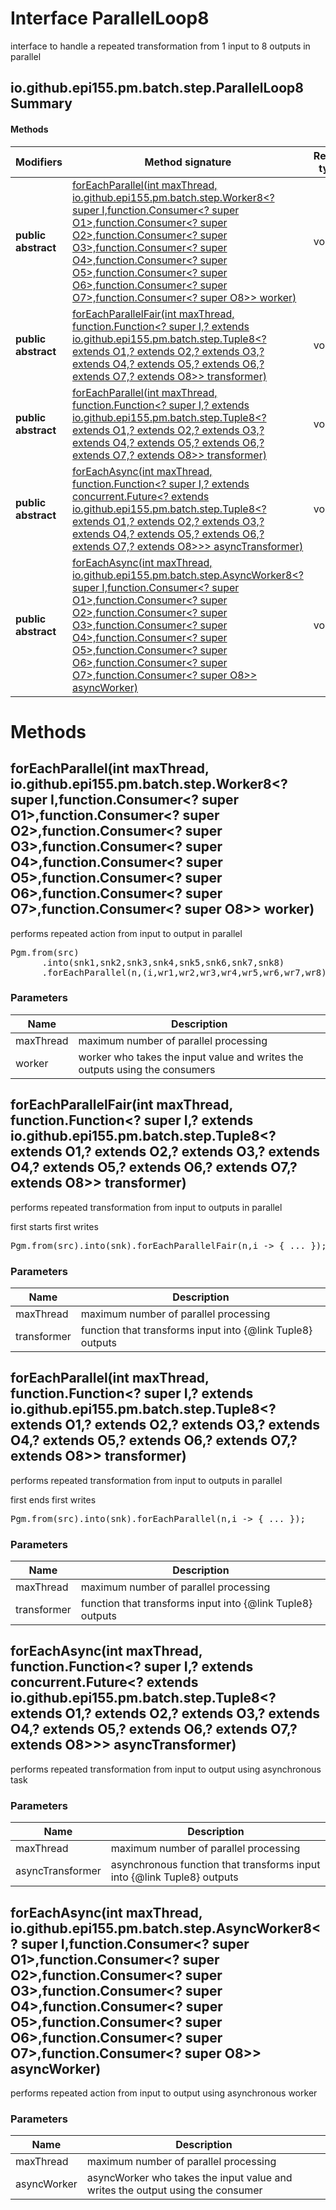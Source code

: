 Interface ParallelLoop8
=======================
interface to handle a repeated transformation from 1 input to 8 outputs in parallel

io.github.epi155.pm.batch.step.ParallelLoop8 Summary
-------
#### Methods
| Modifiers           | Method signature                                                                                                                                                                                                                                                                                                                                                                                                                                                                                                                                                                                                                                                 | Return type |
| ------------------- | ---------------------------------------------------------------------------------------------------------------------------------------------------------------------------------------------------------------------------------------------------------------------------------------------------------------------------------------------------------------------------------------------------------------------------------------------------------------------------------------------------------------------------------------------------------------------------------------------------------------------------------------------------------------- | ----------- |
| **public abstract** | [forEachParallel(int maxThread, io.github.epi155.pm.batch.step.Worker8<? super I,function.Consumer<? super O1>,function.Consumer<? super O2>,function.Consumer<? super O3>,function.Consumer<? super O4>,function.Consumer<? super O5>,function.Consumer<? super O6>,function.Consumer<? super O7>,function.Consumer<? super O8>> worker)](#foreachparallelint-maxthread-iogithubepi155pmbatchstepworker8?-super-i-functionconsumer?-super-o1-functionconsumer?-super-o2-functionconsumer?-super-o3-functionconsumer?-super-o4-functionconsumer?-super-o5-functionconsumer?-super-o6-functionconsumer?-super-o7-functionconsumer?-super-o8-worker)               | void        |
| **public abstract** | [forEachParallelFair(int maxThread, function.Function<? super I,? extends io.github.epi155.pm.batch.step.Tuple8<? extends O1,? extends O2,? extends O3,? extends O4,? extends O5,? extends O6,? extends O7,? extends O8>> transformer)](#foreachparallelfairint-maxthread-functionfunction?-super-i-?-extends-iogithubepi155pmbatchsteptuple8?-extends-o1-?-extends-o2-?-extends-o3-?-extends-o4-?-extends-o5-?-extends-o6-?-extends-o7-?-extends-o8-transformer)                                                                                                                                                                                                | void        |
| **public abstract** | [forEachParallel(int maxThread, function.Function<? super I,? extends io.github.epi155.pm.batch.step.Tuple8<? extends O1,? extends O2,? extends O3,? extends O4,? extends O5,? extends O6,? extends O7,? extends O8>> transformer)](#foreachparallelint-maxthread-functionfunction?-super-i-?-extends-iogithubepi155pmbatchsteptuple8?-extends-o1-?-extends-o2-?-extends-o3-?-extends-o4-?-extends-o5-?-extends-o6-?-extends-o7-?-extends-o8-transformer)                                                                                                                                                                                                        | void        |
| **public abstract** | [forEachAsync(int maxThread, function.Function<? super I,? extends concurrent.Future<? extends io.github.epi155.pm.batch.step.Tuple8<? extends O1,? extends O2,? extends O3,? extends O4,? extends O5,? extends O6,? extends O7,? extends O8>>> asyncTransformer)](#foreachasyncint-maxthread-functionfunction?-super-i-?-extends-concurrentfuture?-extends-iogithubepi155pmbatchsteptuple8?-extends-o1-?-extends-o2-?-extends-o3-?-extends-o4-?-extends-o5-?-extends-o6-?-extends-o7-?-extends-o8-asynctransformer)                                                                                                                                             | void        |
| **public abstract** | [forEachAsync(int maxThread, io.github.epi155.pm.batch.step.AsyncWorker8<? super I,function.Consumer<? super O1>,function.Consumer<? super O2>,function.Consumer<? super O3>,function.Consumer<? super O4>,function.Consumer<? super O5>,function.Consumer<? super O6>,function.Consumer<? super O7>,function.Consumer<? super O8>> asyncWorker)](#foreachasyncint-maxthread-iogithubepi155pmbatchstepasyncworker8?-super-i-functionconsumer?-super-o1-functionconsumer?-super-o2-functionconsumer?-super-o3-functionconsumer?-super-o4-functionconsumer?-super-o5-functionconsumer?-super-o6-functionconsumer?-super-o7-functionconsumer?-super-o8-asyncworker) | void        |

Methods
=======
forEachParallel(int maxThread, io.github.epi155.pm.batch.step.Worker8<? super I,function.Consumer<? super O1>,function.Consumer<? super O2>,function.Consumer<? super O3>,function.Consumer<? super O4>,function.Consumer<? super O5>,function.Consumer<? super O6>,function.Consumer<? super O7>,function.Consumer<? super O8>> worker)
----------------------------------------------------------------------------------------------------------------------------------------------------------------------------------------------------------------------------------------------------------------------------------------------------------------------------------------
performs repeated action from input to output in parallel
 <pre>Pgm.from(src)
      .into(snk1,snk2,snk3,snk4,snk5,snk6,snk7,snk8)
      .forEachParallel(n,(i,wr1,wr2,wr3,wr4,wr5,wr6,wr7,wr8) -> { ... });</pre>

### Parameters

| Name      | Description                                                                 |
| --------- | --------------------------------------------------------------------------- |
| maxThread | maximum number of parallel processing                                       |
| worker    | worker who takes the input value and writes the outputs using the consumers |


forEachParallelFair(int maxThread, function.Function<? super I,? extends io.github.epi155.pm.batch.step.Tuple8<? extends O1,? extends O2,? extends O3,? extends O4,? extends O5,? extends O6,? extends O7,? extends O8>> transformer)
-------------------------------------------------------------------------------------------------------------------------------------------------------------------------------------------------------------------------------------
performs repeated transformation from input to outputs in parallel
 <p>first starts first writes
 <pre>Pgm.from(src).into(snk).forEachParallelFair(n,i -> { ... });</pre>

### Parameters

| Name        | Description                                                  |
| ----------- | ------------------------------------------------------------ |
| maxThread   | maximum number of parallel processing                        |
| transformer | function that transforms input into  {@link Tuple8}  outputs |


forEachParallel(int maxThread, function.Function<? super I,? extends io.github.epi155.pm.batch.step.Tuple8<? extends O1,? extends O2,? extends O3,? extends O4,? extends O5,? extends O6,? extends O7,? extends O8>> transformer)
---------------------------------------------------------------------------------------------------------------------------------------------------------------------------------------------------------------------------------
performs repeated transformation from input to outputs in parallel
 <p>first ends first writes
 <pre>Pgm.from(src).into(snk).forEachParallel(n,i -> { ... });</pre>

### Parameters

| Name        | Description                                                  |
| ----------- | ------------------------------------------------------------ |
| maxThread   | maximum number of parallel processing                        |
| transformer | function that transforms input into  {@link Tuple8}  outputs |


forEachAsync(int maxThread, function.Function<? super I,? extends concurrent.Future<? extends io.github.epi155.pm.batch.step.Tuple8<? extends O1,? extends O2,? extends O3,? extends O4,? extends O5,? extends O6,? extends O7,? extends O8>>> asyncTransformer)
----------------------------------------------------------------------------------------------------------------------------------------------------------------------------------------------------------------------------------------------------------------
performs repeated transformation from input to output using asynchronous task

### Parameters

| Name             | Description                                                               |
| ---------------- | ------------------------------------------------------------------------- |
| maxThread        | maximum number of parallel processing                                     |
| asyncTransformer | asynchronous function that transforms input into  {@link Tuple8}  outputs |


forEachAsync(int maxThread, io.github.epi155.pm.batch.step.AsyncWorker8<? super I,function.Consumer<? super O1>,function.Consumer<? super O2>,function.Consumer<? super O3>,function.Consumer<? super O4>,function.Consumer<? super O5>,function.Consumer<? super O6>,function.Consumer<? super O7>,function.Consumer<? super O8>> asyncWorker)
-----------------------------------------------------------------------------------------------------------------------------------------------------------------------------------------------------------------------------------------------------------------------------------------------------------------------------------------------
performs repeated action from input to output using asynchronous worker

### Parameters

| Name        | Description                                                                    |
| ----------- | ------------------------------------------------------------------------------ |
| maxThread   | maximum number of parallel processing                                          |
| asyncWorker | asyncWorker who takes the input value and writes the output using the consumer |



